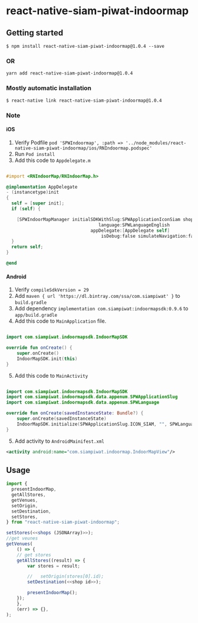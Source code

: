 # react-native-siam-piwat-indoormap

## Getting started

`$ npm install react-native-siam-piwat-indoormap@1.0.4 --save`

### OR

`yarn add react-native-siam-piwat-indoormap@1.0.4`

### Mostly automatic installation

`$ react-native link react-native-siam-piwat-indoormap@1.0.4`

### Note

#### iOS

1. Verify Podfile `pod 'SPWIndoormap', :path => '../node_modules/react-native-siam-piwat-indoormap/ios/RNIndoormap.podspec'`
2. Run `Pod install`
3. Add this code to `Appdelegate.m`

```objective-c

#import <RNIndoorMap/RNIndoorMap.h>

@implementation AppDelegate
- (instancetype)init
{
  self = [super init];
  if (self) {

    [SPWIndoorMapManager initialSDKWithSlug:SPWApplicationIconSiam shops:@[]
                                   language:SPWLanguageEnglish
                                appDelegate:[AppDelegate self]
                                    isDebug:false simulateNavigation:false];
  }
  return self;
}

@end

```

#### Android

1. Verify `compileSdkVersion = 29`
2. Add `maven { url 'https://dl.bintray.com/ssa/com.siampiwat' }` to `build.gradle`
3. Add dependency `implementation com.siampiwat:indoormapsdk:0.9.6` to `app/build.gradle`
4. Add this code to `MainApplication` file.

```kotlin

import com.siampiwat.indoormapsdk.IndoorMapSDK

override fun onCreate() {
	super.onCreate()
	IndoorMapSDK.init(this)
}

```

5. Add this code to `MainActivity`

```kotlin

import com.siampiwat.indoormapsdk.IndoorMapSDK
import com.siampiwat.indoormapsdk.data.appenum.SPWApplicationSlug
import com.siampiwat.indoormapsdk.data.appenum.SPWLanguage

override fun onCreate(savedInstanceState: Bundle?) {
	super.onCreate(savedInstanceState)
	IndoorMapSDK.initialize(SPWApplicationSlug.ICON_SIAM, "", SPWLanguage.TH, true)
}

```

5. Add activity to `AndroidMainifest.xml`

```xml
<activity android:name="com.siampiwat.indoormap.IndoorMapView"/>
```

## Usage

```javascript
import {
  presentIndoorMap,
  getAllStores,
  getVenues,
  setOrigin,
  setDestination,
  setStores,
} from "react-native-siam-piwat-indoormap";

setStores(<<shops (JSONArray)>>);
//get veunes
getVenues(
	() => {
	// get stores
	getAllStores((result) => {
		var stores = result;

		//   setOrigin(stores[0].id);
		setDestination(<<shop id>>);

		presentIndoorMap();
	});
	},
	(err) => {},
);

```
